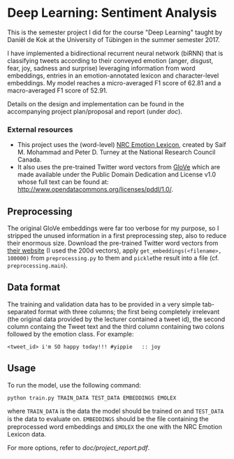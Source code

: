# Deep Learning: Sentiment Analysis

This is the semester project I did for the course "Deep Learning" taught by Daniël de Kok at the University of Tübingen in the summer semester 2017.

I have implemented a bidirectional recurrent neural network (biRNN) that is classifying tweets according to their conveyed emotion (anger, disgust, fear, joy, sadness and surprise) leveraging information from word embeddings, entries in an emotion-annotated lexicon and character-level embeddings. My model reaches a micro-averaged F1 score of 62.81 and a macro-averaged F1 score of 52.91.

Details on the design and implementation can be found in the accompanying project plan/proposal and report (under _doc_).

### External resources

* This project uses the (word-level) [NRC Emotion Lexicon](http://saifmohammad.com/WebPages/NRC-Emotion-Lexicon.htm), created by Saif M. Mohammad and Peter D. Turney at the National Research Council Canada.
* It also uses the pre-trained Twitter word vectors from [GloVe](https://nlp.stanford.edu/projects/glove/) which are made available under the Public Domain Dedication and License v1.0 whose full text can be found at: http://www.opendatacommons.org/licenses/pddl/1.0/.

## Preprocessing

The original GloVe embeddings were far too verbose for my purpose, so I stripped the unused information in a first preprocessing step, also to reduce their enormous size. Download the pre-trained Twitter word vectors from [their website](https://nlp.stanford.edu/projects/glove/) (I used the 200d vectors), apply `get_embeddings(<filename>, 100000)` from `preprocessing.py` to them and `pickle`the result into a file (cf. `preprocessing.main`).

## Data format

The training and validation data has to be provided in a very simple tab-separated format with three columns; the first being completely irrelevant (the original data provided by the lecturer contained a tweet id), the second column containg the Tweet text and the third column containing two colons followed by the emotion class. For example:

`<tweet_id>	i'm SO happy today!!! #yippie	:: joy`

## Usage

To run the model, use the following command:

`python train.py TRAIN_DATA TEST_DATA EMBEDDINGS EMOLEX`

where `TRAIN_DATA` is the data the model should be trained on and `TEST_DATA` is
the data to evaluate on. `EMBEDDINGS` should be the ﬁle containing the preprocessed
word embeddings and `EMOLEX` the one with the NRC Emotion Lexicon
data.

For more options, refer to _doc/project_report.pdf_.
